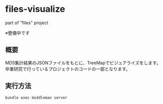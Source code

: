 files-visualize
================

part of "files" project

※整備中です

## 概要
MD5集計結果のJSONファイルをもとに、TreeMapでビジュアライズをします。
卒業研究で行っているプロジェクトのコードの一部となります。

## 実行方法
```
bundle exec middleman server
```
